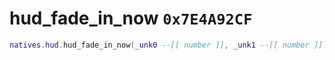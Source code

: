 # hud_fade_in_now `0x7E4A92CF`

```lua
natives.hud.hud_fade_in_now(_unk0 --[[ number ]], _unk1 --[[ number ]])
```